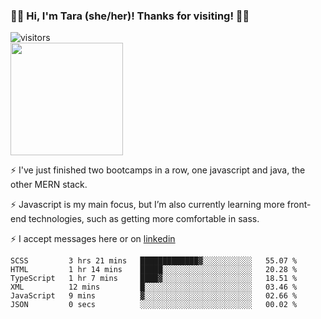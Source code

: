 ### 👋🏾 Hi, I'm Tara (she/her)! Thanks for visiting! 👋🏾
![visitors](https://visitor-badge.glitch.me/badge?page_id=qualmless)
<BR>
<img height="180em" src="https://github-readme-stats.vercel.app/api?username=qualmless&show_icons=true&hide_border=true&&count_private=true&include_all_commits=true" />

⚡️ I've just finished two bootcamps in a row, one javascript and java, the other MERN stack. 

⚡️ Javascript is my main focus, but I’m also currently learning more front-end technologies, such as getting more comfortable in sass. 

⚡️ I accept messages here or on <a href="https://www.linkedin.com/in/tarajdunmore/">linkedin</a>

<!--START_SECTION:waka-->

```text
SCSS         3 hrs 21 mins   █████████████▓░░░░░░░░░░░   55.07 %
HTML         1 hr 14 mins    █████░░░░░░░░░░░░░░░░░░░░   20.28 %
TypeScript   1 hr 7 mins     ████▓░░░░░░░░░░░░░░░░░░░░   18.51 %
XML          12 mins         █░░░░░░░░░░░░░░░░░░░░░░░░   03.46 %
JavaScript   9 mins          ▓░░░░░░░░░░░░░░░░░░░░░░░░   02.66 %
JSON         0 secs          ░░░░░░░░░░░░░░░░░░░░░░░░░   00.02 %
```

<!--END_SECTION:waka-->

<!--
**qualmless/qualmless** is a ✨ _special_ ✨ repository because its `README.md` (this file) appears on your GitHub profile.

Here are some ideas to get you started:
- 🔭 I’m currently working on ...
- 👯 I’m looking to collaborate on ...
- 🤔 I’m looking for help with ...
- 💬 Ask me about ...
- 📫 How to reach me: ...
- ⚡ Fun fact: ...
-->
